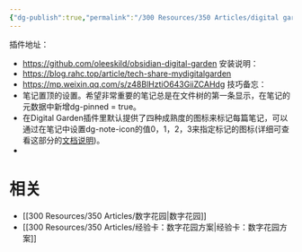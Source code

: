 ```yaml
---
{"dg-publish":true,"permalink":"/300 Resources/350 Articles/digital garden插件/","created":"2025-09-15T08:28:15.640+08:00","updated":"2025-09-18T23:16:51.635+08:00"}
---
```


插件地址：
- https://github.com/oleeskild/obsidian-digital-garden
安装说明：
- https://blog.rahc.top/article/tech-share-mydigitalgarden
- https://mp.weixin.qq.com/s/z48BlHztiO643GiiZCAHdg
技巧备忘：
- 笔记置顶的设置。希望非常重要的笔记总是在文件树的第一条显示，在笔记的元数据中新增dg-pinned = true。
- 在Digital Garden插件里默认提供了四种成熟度的图标来标记每篇笔记，可以通过在笔记中设置dg-note-icon的值0，1，2，3来指定标记的图标(详细可查看这部分的[文档说明](https://dg-docs.ole.dev/advanced/note-specific-settings/))。
- 
# 相关
- [[300 Resources/350 Articles/数字花园\|数字花园]]
- [[300 Resources/350 Articles/经验卡：数字花园方案\|经验卡：数字花园方案]]